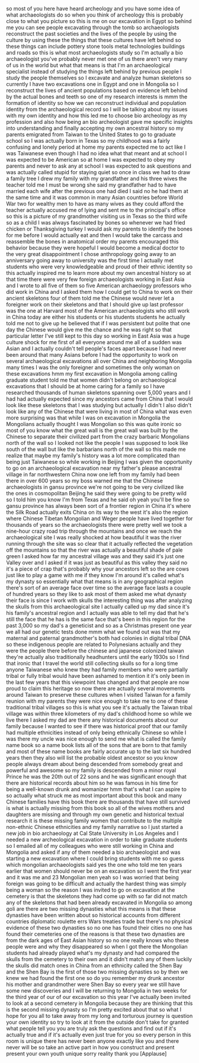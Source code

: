 
so most of you here have heard
archeology and you have some idea of
what archaeologists do so when you think
of archeology this is probably close to
what you picture so this is me on our
excavation in Egypt so behind me you can
see people excavating through the tomb
so archaeologists reconstruct the past
societies and the lives of the people by
using the culture by using these the
things that these cultures have left
behind so these things can include
pottery stone tools metal technologies
buildings and roads so this is what most
archaeologists study so I&#39;m actually a
bio archaeologist you&#39;ve probably never
met one of us there aren&#39;t very many of
us in the world but what that means is
that I&#39;m an archaeological specialist
instead of studying the things left
behind by previous people I study the
people themselves
so I excavate and analyze human
skeletons so currently I have two
excavations one in Egypt and one in
Mongolia
so I reconstruct the lives of ancient
populations based on evidence left
behind by the actual bones and teeth so
one of my research interests is mmm the
formation of identity so how we can
reconstruct individual and population
identity from the archaeological record
so I will be talking about my issues
with my own identity and how this led me
to choose bio archeology as my
profession and also how being an bio
archeologist
gave me specific insights into
understanding and finally accepting my
own ancestral history so my parents
emigrated from Taiwan to the United
States to go to graduate school so I was
actually born in Texas so my childhood
was a fairly confusing and lonely period
at home my parents expected me to act
like I was Taiwanese even though I had
no idea what that meant and at school I
was expected to be American so at home I
was expected to obey my parents and
never to ask any
at school I was expected to ask
questions and was actually called stupid
for staying quiet so once in class we
had to draw a family tree
I drew my family with my grandfather and
his three wives the teacher told me I
must be wrong she said my grandfather
had to have married each wife after the
previous one had died I said no he had
them at the same time and it was common
in many Asian countries before World War
two for wealthy men to have as many
wives as they could afford the teacher
actually accused me of lying and sent me
to the principal&#39;s office so this is a
picture of my grandmother visiting us in
Texas so the third wife so as a child I
was always fascinated by bones so
whenever we had fried chicken or
Thanksgiving turkey I would ask my
parents to identify the bones for me
before I would actually eat and then I
would take the carcass and reassemble
the bones in anatomical order my parents
encouraged this behavior because they
were hopeful I would become a medical
doctor to the very great disappointment
I chose anthropology going away to an
anniversary going away to university was
the first time I actually met students
who were very knowledgeable and proud of
their ethnic identity so this actually
inspired me to learn more about my own
ancestral history so at that time there
were very few foreign archaeologists
working in East Asia and I wrote to all
five of them so five American
archaeology professors who did work in
China and I asked them how I could get
to China to work on their ancient
skeletons four of them told me the
Chinese would never let a foreigner work
on their skeletons and that I should
give up
last professor was the one at Harvard
most of the American archaeologists who
still work in China today are either his
students or his students students he
actually told me not to give up he
believed that if I was persistent but
polite that one day the Chinese would
give me the chance and he was right so
that particular letter I&#39;ve still kept
to this day so working in East Asia was
a huge culture shock for me first of all
everyone around me all of a sudden was
Asian and I actually couldn&#39;t tell
people&#39;s faces apart because I had never
been around that many Asians before I
had the opportunity to work on several
archaeological excavations all over
China and neighboring Mongolia many
times I was the only foreigner and
sometimes the only woman on these
excavations hmm my first excavation in
Mongolia among calling graduate student
told me that women didn&#39;t belong on
archaeological excavations that I should
be at home caring for a family so I have
researched thousands of human skeletons
spanning over 5,000 years and I had had
actually expected since my ancestors
came from China that I would look like
these skeletons that I was studying but
actually I didn&#39;t I also didn&#39;t look
like any of the Chinese that were living
in most of China what was even more
surprising was that while I was on
excavation in Mongolia the Mongolians
actually thought I was Mongolian so this
was quite ironic so most of you know
what the great wall is the great wall
was built by the Chinese to separate
their civilized part from the crazy
barbaric Mongolians north of the wall so
I looked not like the people I was
supposed to look like south of the wall
but like the barbarians north of the
wall so this made me realize that maybe
my family&#39;s history was a lot more
complicated than being just Taiwanese so
while working in Beijing I was given the
opportunity to go on an archaeological
excavation near my father&#39;s
please ancestral village in far
northwestern China now one left from my
family had been there in over 600 years
so my boss warned me that the Chinese
archaeologists in gansu province we&#39;re
not going to be very civilized like the
ones in cosmopolitan Beijing he said
they were going to be pretty wild
so I told him you know I&#39;m from Texas
and he said oh yeah you&#39;ll be fine so
gansu province has always been sort of a
frontier region in China
it&#39;s where the Silk Road actually exits
China on its way to the west it&#39;s also
the region where Chinese Tibetan
Mongolian and Weger people have lived
together for thousands of years so the
archaeologists there were pretty well we
took a nine-hour crazy road trip through
the mountains and once we reach the
archaeological site I was really shocked
at how beautiful it was the river
running through the site was so clear
that it actually reflected the
vegetation off the mountains so that the
river was actually a beautiful shade of
pale green I asked how far my ancestral
village was and they said it&#39;s just one
Valley over and I asked if it was just
as beautiful as this valley they said no
it&#39;s a piece of crap that&#39;s probably why
your ancestors left so the are cows just
like to play a game with me if they know
I&#39;m around it&#39;s called what&#39;s my dynasty
so essentially what that means is in any
geographical region there&#39;s sort of an
average face over time so the average
face lasts a couple of hundred years so
they like to ask most of them asked me
what dynasty their face is since I work
with skulls the interesting thing was
after analyzing the skulls from this
archaeological site I actually called up
my dad since it&#39;s his family&#39;s ancestral
region and I actually was able to tell
my dad that he&#39;s still the face that he
has is the same face that&#39;s been in this
region for the past 3,000
so my dad&#39;s a geneticist and so as a
Christmas present one year we all had
our genetic tests done mmm what we found
out was that my maternal and paternal
grandmother&#39;s both had colonies in
digital tribal DNA so these indigenous
people are related to Polynesians
actually and they were the people there
before the chinese and japanese
colonized taiwan they&#39;re actually also
traditionally headhunters until the
early 1930s so I find that ironic that I
travel the world still collecting skulls
so for a long time anyone Taiwanese who
knew they had family members who were
partially tribal or fully tribal would
have been ashamed to mention it it&#39;s
only been in the last few years that
this viewpoint has changed and that
people are now proud to claim this
heritage so now there are actually
several movements around Taiwan to
preserve these cultures when I visited
Taiwan for a family reunion with my
parents they were nice enough to take me
to one of these traditional tribal
villages so this is what you see it&#39;s
actually the Taiwan tribal village was
within three kilometers of my dad&#39;s
childhood home so while we live there I
asked my dad are there any historical
documents about our family because I
wanted to see if there was historical
proof that our family had multiple
ethnicities instead of only being
ethnically Chinese so while I was there
my uncle was nice enough to send me what
is called the family name book so a name
book lists all of the sons that are born
to that family and most of these name
books are fairly accurate up to the last
six hundred years then they also will
list the probable oldest ancestor so you
know people always dream about being
descended from somebody great and
powerful and awesome
so my family is descended from a minor
royal Prince he was the 20th out of 22
sons
and he was significant enough that there
are historical records about him so he
was famous in his time for being a
well-known drunk and womanizer hmm
that&#39;s what I can aspire to so actually
what struck me as most important about
this book and many Chinese families have
this book there are thousands that have
still survived is what is actually
missing from this book so all of the
wives mothers and daughters are missing
and through my own genetic and
historical textual research it is these
missing family women that contribute to
the multiple non-ethnic Chinese
ethnicities and my family narrative so I
just started a new job in bio
archaeology at Cal State University in
Los Angeles and I needed a new
archeological excavation in order to
take graduate students so I emailed all
of my colleagues who were still working
in China and Mongolia and asked if any
of them needed a bio archaeologist and
was starting a new excavation where I
could bring students with me so guess
which mongolian archaeologists said yes
the one who told me ten years earlier
that women should never be on an
excavation
so I went the first year and it was me
and 23 Mongolian men yeah so I was
worried that being foreign was going to
be difficult and actually the hardest
thing was simply being a woman so the
reason I was invited to go on excavation
at the cemetery is that the skeletons
they had come up with so far did not
match any of the skeletons that had been
already excavated in Mongolia
so among goli are there are two missing
dynasties what this means is that these
dynasties have been written about so
historical accounts from different
countries diplomatic roulette errs Wars
treaties trade but there&#39;s no physical
evidence of these two dynasties so no
one has found their cities no one has
found their cemeteries one of the
reasons is that these two dynasties are
from the dark ages of East Asian history
so no one really knows who these people
were and why they disappeared so when I
got there the Mongolian students had
already played what&#39;s my dynasty and had
compared the skulls from the cemetery to
their own and it didn&#39;t match any of
them luckily the skulls did match ones
in China from an ethnicity called the
Shen Bay and the Shen Bay is the first
of those two missing dynasties so by
then we knew we had found the first one
so do you remember my drunk ancestor his
mother and grandmother were Shen Bay so
every year we still have some new
discoveries and I will be returning to
Mongolia in two weeks for the third year
of our of our excavation so this year
I&#39;ve actually been invited to look at a
second cemetery in Mongolia because they
are thinking that this is the second
missing dynasty so I&#39;m pretty excited
about that so what I hope for you all to
take away from my long and torturous
journey is
question your own identity so try to
look at it from the outside don&#39;t take
for granted what people tell you you are
truly ask the questions and find out if
it&#39;s actually true and if it&#39;s actually
even just true for you so every person
in this room is unique there has never
been anyone exactly like you and there
never will be so take an active part in
how you construct and present present
your own youth unique sorry reality
thank you
[Applause]
